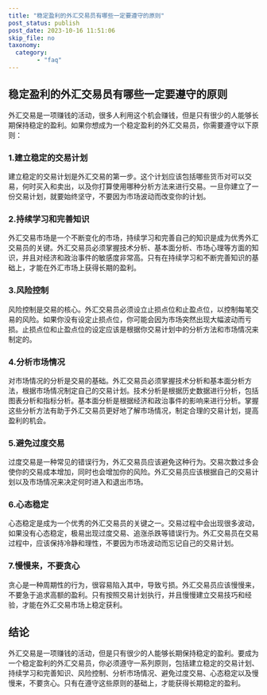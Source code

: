 ```yaml
---
title: "稳定盈利的外汇交易员有哪些一定要遵守的原则"
post_status: publish
post_date: 2023-10-16 11:51:06
skip_file: no
taxonomy:
  category:
        - "faq"
---
```


## 稳定盈利的外汇交易员有哪些一定要遵守的原则

外汇交易是一项赚钱的活动，很多人利用这个机会赚钱，但是只有很少的人能够长期保持稳定的盈利。如果你想成为一个稳定盈利的外汇交易员，你需要遵守以下原则：

### 1.建立稳定的交易计划

建立稳定的交易计划是外汇交易的第一步。这个计划应该包括哪些货币对可以交易，何时买入和卖出，以及你打算使用哪种分析方法来进行交易。一旦你建立了一份交易计划，就要始终坚守，不要因为市场波动而改变你的计划。

### 2.持续学习和完善知识

外汇交易市场是一个不断变化的市场，持续学习和完善自己的知识是成为优秀外汇交易员的关键。外汇交易员必须掌握技术分析、基本面分析、市场心理等方面的知识，并且对经济和政治事件的敏感度非常高。只有在持续学习和不断完善知识的基础上，才能在外汇市场上获得长期的盈利。

### 3.风险控制

风险控制是交易的核心。外汇交易员必须设立止损点位和止盈点位，以控制每笔交易的风险。如果你没有设定止损点位，你可能会因为市场突然出现大幅波动而亏损。止损点位和止盈点位的设定应该是根据你交易计划中的分析方法和市场情况来制定的。

### 4.分析市场情况

对市场情况的分析是交易的基础。外汇交易员必须掌握技术分析和基本面分析方法，根据市场情况制定自己的交易计划。技术分析是根据历史数据进行分析，包括图表分析和指标分析。基本面分析是根据经济和政治事件的影响来进行分析。掌握这些分析方法有助于外汇交易员更好地了解市场情况，制定合理的交易计划，提高盈利的机会。

### 5.避免过度交易

过度交易是一种常见的错误行为，外汇交易员应该避免这种行为。交易次数过多会使你的交易成本增加，同时也会增加你的风险。外汇交易员应该根据自己的交易计划以及市场情况来决定何时进入和退出市场。

### 6.心态稳定

心态稳定是成为一个优秀的外汇交易员的关键之一。交易过程中会出现很多波动，如果没有心态稳定，极易出现过度交易、追涨杀跌等错误行为。外汇交易员在交易过程中，应该保持冷静和理性，不要因为市场波动而忘记自己的交易计划。

### 7.慢慢来，不要贪心

贪心是一种周期性的行为，很容易陷入其中，导致亏损。外汇交易员应该慢慢来，不要急于追求高额的盈利。只有按照交易计划执行，并且慢慢建立交易技巧和经验，才能在外汇交易市场上稳定获利。

## 结论

外汇交易是一项赚钱的活动，但是只有很少的人能够长期保持稳定的盈利。要成为一个稳定盈利的外汇交易员，你必须遵守一系列原则，包括建立稳定的交易计划、持续学习和完善知识、风险控制、分析市场情况、避免过度交易、心态稳定以及慢慢来，不要贪心。只有在遵守这些原则的基础上，才能获得长期稳定的盈利。

